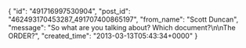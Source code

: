  {
   "id": "491716997530904",
   "post_id": "462493170453287_491707400865197",
   "from_name": "Scott Duncan",
   "message": "So what are you talking about? Which document?\n\nThe ORDER?",
   "created_time": "2013-03-13T05:43:34+0000"
 }

